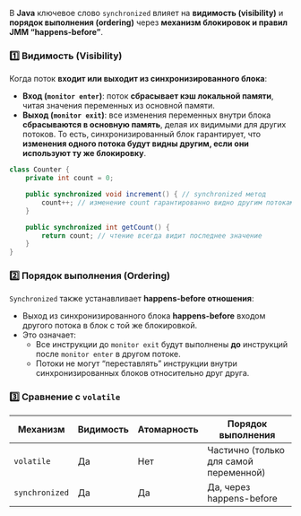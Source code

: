 В **Java** ключевое слово `synchronized` влияет на **видимость (visibility)** и **порядок выполнения (ordering)** через **механизм блокировок и правил JMM “happens-before”**. 
### 1️⃣ Видимость (Visibility)
Когда поток **входит или выходит из синхронизированного блока**:
- **Вход (`monitor enter`)**: поток **сбрасывает кэш локальной памяти**, читая значения переменных из основной памяти.
- **Выход (`monitor exit`)**: все изменения переменных внутри блока **сбрасываются в основную память**, делая их видимыми для других потоков.
То есть, синхронизированный блок гарантирует, что **изменения одного потока будут видны другим, если они используют ту же блокировку**.
```java
class Counter {
    private int count = 0;

    public synchronized void increment() { // synchronized метод
        count++; // изменение count гарантированно видно другим потокам, входящим в этот метод
    }

    public synchronized int getCount() {
        return count; // чтение всегда видит последнее значение
    }
}
```

### 2️⃣ Порядок выполнения (Ordering)
`Synchronized` также устанавливает **happens-before отношения**:
- Выход из синхронизированного блока **happens-before** входом другого потока в блок с той же блокировкой.
- Это означает:
    - Все инструкции до `monitor exit` будут выполнены **до** инструкций после `monitor enter` в другом потоке.
    - Потоки не могут “переставлять” инструкции внутри синхронизированных блоков относительно друг друга.
### 3️⃣ Сравнение с `volatile`

|Механизм|Видимость|Атомарность|Порядок выполнения|
|---|---|---|---|
|`volatile`|Да|Нет|Частично (только для самой переменной)|
|`synchronized`|Да|Да|Да, через happens-before|
